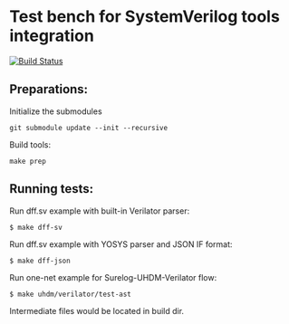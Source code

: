 # Test bench for SystemVerilog tools integration
[![Build Status](https://travis-ci.org/antmicro/sv-parser-test-workspace.svg?branch=uhdm-verilator)](https://travis-ci.org/antmicro/sv-parser-test-workspace)

## Preparations:

Initialize the submodules
```
git submodule update --init --recursive
```

Build tools:
```
make prep
```


## Running tests:

Run dff.sv example with built-in Verilator parser:
```
$ make dff-sv
```

Run dff.sv example with YOSYS parser and JSON IF format:
```
$ make dff-json
```

Run one-net example for Surelog-UHDM-Verilator flow:
```
$ make uhdm/verilator/test-ast
```

Intermediate files would be located in build dir.
